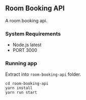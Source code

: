 ## Room Booking API

A room booking api.

### System Requirements

- Node.js latest
- PORT 3000

### Running app

Extract into `room-booking-api` folder.

```
cd room-booking-api
yarn install
yarn run start
```
